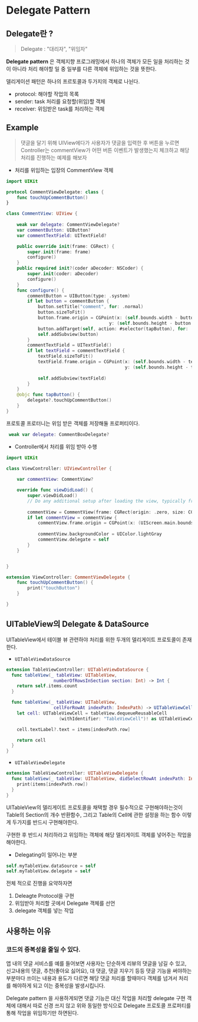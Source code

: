# Delegate Pattern

## Delegate란 ?

> Delegate : "대리자", "위임자"

**Delegate pattern** 은 객체지향 프로그래밍에서 하나의 객체가 모든 일을 처리하는 것이 아니라 처리 해야할 일 중 일부를 다른 객체에 위임하는 것을 뜻한다.

델리게이션 패턴은 하나의 프르토콜과 두가지의 객체로 나뉜다.

- protocol: 해야할 작업의 목록
- sender: task 처리를 요청할(위임)할 객체
- receiver: 위임받은 task를 처리하는 객체

## Example

> 댓글을 달기 위해 UIView에다가 사용자가 댓글을 입력한 후 버튼을 누르면 Controller는 commentView가 어떤 버튼 이벤트가 발생했는지 체크하고 해당 처리를 진행하는 예제를 해보자

- 처리를 위임하는 입장의 CommentView 객체

```swift
import UIKit

protocol CommentViewDelegate: class {
    func touchUpCommentButton()
}

class CommentView: UIView {
    
    weak var delegate: CommentViewDelegate?
    var commentButton: UIButton?
    var commentTextField: UITextField?

    public override init(frame: CGRect) {
        super.init(frame: frame)
        configure()
    }
    public required init?(coder aDecoder: NSCoder) {
        super.init(coder: aDecoder)
        configure()
    }
    func configure() {
        commentButton = UIButton(type: .system)
        if let button = commentButton {
            button.setTitle("comment", for: .normal)
            button.sizeToFit()
            button.frame.origin = CGPoint(x: (self.bounds.width - button.bounds.width) * 0.5,
                                       y: (self.bounds.height - button.bounds.height) * 0.5)
            button.addTarget(self, action: #selector(tapButton), for: .touchUpInside)
            self.addSubview(button)
        }
        commentTextField = UITextField()
        if let textField = commentTextField {
            textField.sizeToFit()
            textField.frame.origin = CGPoint(x: (self.bounds.width - textField.bounds.width) * 0.5,
                                             y: (self.bounds.height - textField.bounds.height) * 0.5)
            
            self.addSubview(textField)
        }
    }
    @objc func tapButton() {
        delegate?.touchUpCommentButton()
    }
}
```

프로토콜 프로터니는 위임 받은 객체를 저장해둘 프로퍼티이다.

```swift
 weak var delegate: CommentBoxDelegate?
```

- Controller에서 처리를 위임 받아 수행

```swift
import UIKit

class ViewController: UIViewController {
    
    var commentView: CommentView?

    override func viewDidLoad() {
        super.viewDidLoad()
        // Do any additional setup after loading the view, typically from a nib.
        
        commentView = CommentView(frame: CGRect(origin: .zero, size: CGSize(width: 300, height: 200)))
        if let commentView = commentView {
            commentView.frame.origin = CGPoint(x: (UIScreen.main.bounds.width - commentView.bounds.width) * 0.5, y: (UIScreen.main.bounds.height - commentView.bounds.height) * 0.5)
            
            commentView.backgroundColor = UIColor.lightGray
            commentView.delegate = self
        }
    }


}

extension ViewController: CommentViewDelegate {
    func touchUpCommentButton() {
        print("touchButton")
    }

}
```

## UITableView의 Delegate & DataSource

UITableView에서 테이블 뷰 관련하야 처리를 위한 두개의 델리게이트 프로토콜이 존재한다.

- `UITableViewDataSource`

```swift
extension TableViewController: UITableViewDataSource {
  func tableView(_ tableView: UITableView,
                  numberOfRowsInSection section: Int) -> Int {
    return self.items.count
  }

  func tableView(_ tableView: UITableView,
                  cellForRowAt indexPath: IndexPath) -> UITableViewCell {
    let cell: UITableViewCell = tableView.dequeueReusableCell
                    (withIdentifier: "TableViewCell")! as UITableViewCell

    cell.textLabel?.text = items[indexPath.row]

    return cell
  }
}
```

- `UITableViewDelegate`


```swift
extension TableViewController: UITableViewDelegate {
  func tableView(_ tableView: UITableView, didSelectRowAt indexPath: IndexPath) {
    print(items[indexPath.row])
  }
}
```

UITableView의 델리게이트 프로토콜을 채택할 경우 필수적으로 구현해야하는것이 Table의 Section의 개수 반환함수, 그리고 Table의 Cell에 관한 설정을 하는 함수 이렇게 두가지를 반드시 구현해야한다.


구현한 후 반드시 처리하라고 위임하는 객체에 해당 델리게이트 객체를 넣어주는 작업을 해야한다.

- Delegating이 일어나는 부분

```swift
self.myTableView.dataSource = self
self.myTableView.delegate = self
```

전체 적으로 진행을 요약하자면

1. Deleagte Protocol을 구현 
2. 위임받아 처리할 곳에서 Delegate 객체를 선언
3. delegate 객체를 넣는 작업


## 사용하는 이유


### 코드의 중복성을 줄일 수 있다.

앱 내의 댓글 서비스를 예를 들어보면 사용자는 단순하게 리뷰의 댓글을 남길 수 있고, 신고내용의 댓글, 추천(좋아요 싫어요), 대 댓글, 댓글 지우기 등등 댓글 기능을 써야하는 부분마다 쓰이는 내용과 용도가 다르면 해당 댓글 처리를 할때마다 객체를 넘겨서 처리를 해야하게 되고 이는 중복성을 발생시킵니다.

Delegate pattern 을 사용하게되면 댓글 기능은 대신 작업을 처리할 delegate 구현 객체에 대해서 따로 신경 쓰지 않고 위와 동일한 방식으로 Delegate 프로토콜 프로퍼티를 통해 작업을 위임하기만 하면된다.













